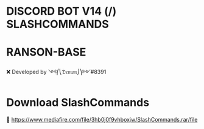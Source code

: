 # DISCORD BOT V14 (/) SLASHCOMMANDS

# RANSON-BASE
❌ Developed by ༺⎛⎝𝔇𝔢𝔪𝔬𝔫⎠⎞༻#8391

# Download SlashCommands
📁 https://www.mediafire.com/file/3hb0j0f9vhboxjw/SlashCommands.rar/file
